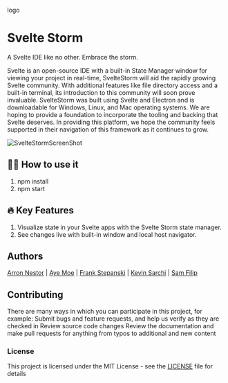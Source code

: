 
logo 

# Svelte Storm

A Svelte IDE like no other. Embrace the storm. 

Svelte is an open-source IDE with a built-in State Manager window for viewing your project in real-time, SvelteStorm will aid the rapidly growing Svelte community. With additional features like file directory access and a built-in terminal, its introduction to this community will soon prove invaluable. SvelteStorm was built using Svelte and Electron and is downloadable for Windows, Linux, and Mac operating systems. We are hoping to provide a foundation to incorporate the tooling and backing that Svelte deserves. In providing this platform, we hope the community feels supported in their navigation of this framework as it continues to grow.

![SvelteStormScreenShot](https://user-images.githubusercontent.com/33353452/126490823-6cefbca1-8d3c-4403-bb07-3fba5e82d19c.PNG)

## 👩‍💻 How to use it 

1. npm install
2. npm start

## 🔥 Key Features  
1. Visualize state in your Svelte apps with the Svelte Storm state manager.
2. See changes live with built-in window and local host navigator.

## Authors

  [Arron Nestor](https://github.com/Nestar6) | [Aye Moe](https://github.com/ayemmoe) | 
  [Frank Stepanski](https://github.com/frankstepanski) | [Kevin Sarchi](https://github.com/Svrchi) |
  [Sam Filip](https://github.com/samfilip)


## Contributing
There are many ways in which you can participate in this project, for example:
Submit bugs and feature requests, and help us verify as they are checked in
Review source code changes
Review the documentation and make pull requests for anything from typos to additional and new content

### License
This project is licensed under the MIT License - see the [LICENSE](LICENSE) file for details
